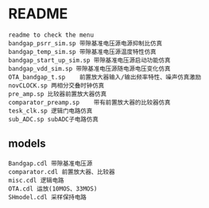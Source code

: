 # README

    readme to check the menu
    bandgap_psrr_sim.sp 带隙基准电压源电源抑制比仿真
    bandgap_temp_sim.sp 带隙基准电压源温度特性仿真
    bandgap_start_up_sim.sp 带隙基准电压源启动功能仿真
    bandgap_vdd_sim.sp 带隙基准电压源随电源电压变化仿真
    OTA_bandgap_t.sp    前置放大器输入/输出频率特性、噪声仿真激励
    novCLOCK.sp 两相分交叠时钟仿真
    pre_amp.sp 比较器前置放大器仿真
    comparator_preamp.sp    带有前置放大器的比较器仿真
    tesk_clk.sp 逻辑门电路仿真
    sub_ADC.sp subADC子电路仿真

## models

    Bandgap.cdl 带隙基准电压源
    comparator.cdl 前置放大器、比较器
    misc.cdl 逻辑电路
    OTA.cdl 运放(10MOS、33MOS)
    SHmodel.cdl 采样保持电路

